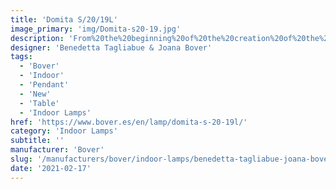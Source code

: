 ```yaml
---
title: 'Domita S/20/19L'
image_primary: 'img/Domita-s20-19.jpg'
description: 'From%20the%20beginning%20of%20the%20creation%20of%20the%20Dome%2C%20we%20knew%20that%20sooner%20or%20later%20we%20should%20expand%20the%20collection%20with%20smaller%20versions%20that%20allow%20us%20to%20create%20lighter%20spaces.%20Under%20these%20premises%20were%20born%20the%20Domitas%2C%20lamps%20made%20with%20thin%20wooden%20slats%20that%20converge%20between%20them%2C%20forming%20a%20small%20dome%20that%20keeps%20inside%20the%20LED%20source.'
designer: 'Benedetta Tagliabue & Joana Bover'
tags:
  - 'Bover'
  - 'Indoor'
  - 'Pendant'
  - 'New'
  - 'Table'
  - 'Indoor Lamps'
href: 'https://www.bover.es/en/lamp/domita-s-20-19l/'
category: 'Indoor Lamps'
subtitle: ''
manufacturer: 'Bover'
slug: '/manufacturers/bover/indoor-lamps/benedetta-tagliabue-joana-bover-domita-s-20-19-l'
date: '2021-02-17'
---
```

